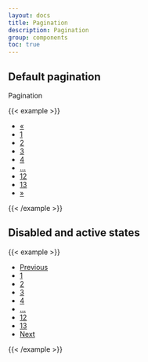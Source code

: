 ```yaml
---
layout: docs
title: Pagination
description: Pagination
group: components
toc: true
---
```


## Default pagination

Pagination

{{< example >}}
<nav aria-label="Page navigation example">
    <ul class="pagination">
        <li class="arrow"><a href="" class="btn btn-default">«</a></li>
        <li><a href="" class="btn btn-default">1</a></li>
        <li><a href="" class="btn btn-default">2</a></li>
        <li><a href="" class="btn btn-default">3</a></li>
        <li><a href="" class="btn btn-default">4</a></li>
        <li class="unavailable"><a href="" class="btn btn-default disabled">…</a></li>
        <li><a href="" class="btn btn-default">12</a></li>
        <li><a href="" class="btn btn-default">13</a></li>
        <li class="arrow"><a href="" class="btn btn-default">»</a></li>
    </ul>
</nav>
{{< /example >}}

## Disabled and active states

{{< example >}}
<nav aria-label="Page navigation example">
    <ul class="pagination">
        <li class="unavailable"><a href="" class="btn btn-default">Previous</a></li>
        <li class="current"><a href="" class="btn btn-default">1</a></li>
        <li><a href="" class="btn btn-default">2</a></li>
        <li><a href="" class="btn btn-default">3</a></li>
        <li><a href="" class="btn btn-default">4</a></li>
        <li class="unavailable"><a href="" class="btn btn-disabled">…</a></li>
        <li><a href="" class="btn btn-default">12</a></li>
        <li><a href="" class="btn btn-default">13</a></li>
        <li><a href="" class="btn btn-default">Next</a></li>
    </ul>
</nav>
{{< /example >}}
